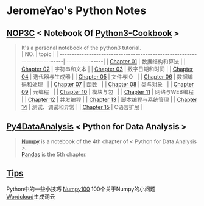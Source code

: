 # JeromeYao's Python Notes

## [NOP3C](https://github.com/JeromeYao/PyNotes/tree/master/NOP3C) < Notebook Of [Python3-Cookbook]() >   
  
> It's a personal notebook of the python3 tutorial.  
> | NO.                                                                      | topic          |
> | -------------------------------------------------------------------------| ---------------|
> | [Chapter 01](https://github.com/JeromeYao/PyNotes/tree/master/NOP3C/C01) | 数据结构和算法   |
> | [Chapter 02](https://github.com/JeromeYao/PyNotes/tree/master/NOP3C/C02) | 字符串和文本     |
> | [Chapter 03](https://github.com/JeromeYao/PyNotes/tree/master/NOP3C/C03) | 数字日期和时间    |
> | [Chapter 04](https://github.com/JeromeYao/PyNotes/tree/master/NOP3C/C04) | 迭代器与生成器    |
> | [Chapter 05](https://github.com/JeromeYao/PyNotes/tree/master/NOP3C/C05) | 文件与IO         |
> | [Chapter 06](https://github.com/JeromeYao/PyNotes/tree/master/NOP3C/C06) | 数据编码和处理    |
> | [Chapter 07](https://github.com/JeromeYao/PyNotes/tree/master/NOP3C/C07) | 函数            |
> | [Chapter 08](https://github.com/JeromeYao/PyNotes/tree/master/NOP3C/C08) | 类与对象         |
> | [Chapter 09](https://github.com/JeromeYao/PyNotes/tree/master/NOP3C/C09) | 元编程           |
> | [Chapter 10](https://github.com/JeromeYao/PyNotes/tree/master/NOP3C/C10) | 模块与包          |
> | [Chapter 11](https://github.com/JeromeYao/PyNotes/tree/master/NOP3C/C11) | 网络与WEB编程      |
> | [Chapter 12](https://github.com/JeromeYao/PyNotes/tree/master/NOP3C/C12) | 并发编程           |
> | [Chapter 13](https://github.com/JeromeYao/PyNotes/tree/master/NOP3C/C13) | 脚本编程与系统管理   |
> | [Chapter 14](https://github.com/JeromeYao/PyNotes/tree/master/NOP3C/C14) | 测试、调试和异常     |
> | [Chapter 15](https://github.com/JeromeYao/PyNotes/tree/master/NOP3C/C15) | C语言扩展          |

## [Py4DataAnalysis](https://github.com/JeromeYao/PyNotes/tree/master/Py4DataAnalysis) < Python for Data Analysis >
> [Numpy](https://github.com/JeromeYao/PyNotes/tree/master/Py4DataAnalysis/NumPy)
> is a notebook of the 4th chapter of < Python for Data Analysis >.  
> [Pandas](https://github.com/JeromeYao/PyNotes/tree/master/Py4DataAnalysis/Pandas) is the 5th chapter.

## [Tips](https://github.com/JeromeYao/PyNotes/tree/master/Tips)  
Python中的一些小技巧
[Numpy100](https://github.com/JeromeYao/PyNotes/tree/master/Tips/Numpy100) 100个关于Numpy的小问题  
[Wordcloud](https://github.com/JeromeYao/PyNotes/blob/master/Tips/Wordcloud.py)生成词云  
